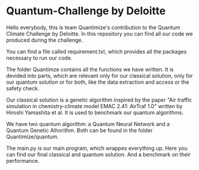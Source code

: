 # Quantum-Challenge by Deloitte
Hello everybody,
this is team Quantimize's contribution to the Quantum Climate Challenge by Deloitte.
In this repository you can find all our code we produced during the challenge.

You can find a file called requirement.txt, which provides all the packages necessary to run our code. 

The folder Quantimze contains all the functions we have written. It is devided into parts, which are relevant only for our classical solution, only for our quantum solution or for both, like the data extraction and access or the safety check.

Our classical solution is a genetic algorithm inspired by the paper "Air traffic simulation in chemistry-climate model EMAC 2.41: AirTraf 1.0" written by Hiroshi Yamashita et al. It is used to benchmark our quantum algorithms.

We have two quantum algorithm: a Quantum Neural Network and a Quantum Genetic Alhorithm. Both can be found in the folder Quantimize/quantum.

The main.py is our main program, which wrappes everything up. Here you can find our final classical and quantum solution. And a benchmark on their performance. 


